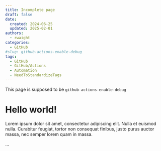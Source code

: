 ```yaml
---
title: Incomplete page
draft: false 
date:
  created: 2024-06-25
  updated: 2025-02-01
authors:
  - rwaight
categories:
  - GitHub
#slug: github-actions-enable-debug
tags:
  - GitHub
  - GitHub/Actions
  - Automation
  - NeedToStandardizeTags
---
```


This page is supposed to be `github-actions-enable-debug`

# Hello world!

Lorem ipsum dolor sit amet, consectetur adipiscing elit. Nulla et euismod
nulla. Curabitur feugiat, tortor non consequat finibus, justo purus auctor
massa, nec semper lorem quam in massa.

<!-- more -->

...
